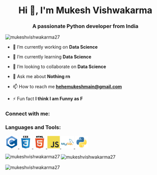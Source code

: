<h1 align="center">Hi 👋, I'm Mukesh Vishwakarma</h1>
<h3 align="center">A passionate Python developer from India</h3>

<p align="left"> <img src="https://komarev.com/ghpvc/?username=mukeshvishwakarma27&label=Profile%20views&color=0e75b6&style=flat" alt="mukeshvishwakarma27" /> </p>

- 🔭 I’m currently working on **Data Science**

- 🌱 I’m currently learning **Data Science**

- 👯 I’m looking to collaborate on **Data Science**

- 💬 Ask me about **Nothing rn**

- 📫 How to reach me **hehemukeshmain@gmail.com**

- ⚡ Fun fact **I think I am Funny as F**

<h3 align="left">Connect with me:</h3>
<p align="left">
</p>

<h3 align="left">Languages and Tools:</h3>
<p align="left"> <a href="https://www.cprogramming.com/" target="_blank" rel="noreferrer"> <img src="https://raw.githubusercontent.com/devicons/devicon/master/icons/c/c-original.svg" alt="c" width="40" height="40"/> </a> <a href="https://www.w3schools.com/css/" target="_blank" rel="noreferrer"> <img src="https://raw.githubusercontent.com/devicons/devicon/master/icons/css3/css3-original-wordmark.svg" alt="css3" width="40" height="40"/> </a> <a href="https://www.w3.org/html/" target="_blank" rel="noreferrer"> <img src="https://raw.githubusercontent.com/devicons/devicon/master/icons/html5/html5-original-wordmark.svg" alt="html5" width="40" height="40"/> </a> <a href="https://developer.mozilla.org/en-US/docs/Web/JavaScript" target="_blank" rel="noreferrer"> <img src="https://raw.githubusercontent.com/devicons/devicon/master/icons/javascript/javascript-original.svg" alt="javascript" width="40" height="40"/> </a> <a href="https://www.mysql.com/" target="_blank" rel="noreferrer"> <img src="https://raw.githubusercontent.com/devicons/devicon/master/icons/mysql/mysql-original-wordmark.svg" alt="mysql" width="40" height="40"/> </a> <a href="https://www.python.org" target="_blank" rel="noreferrer"> <img src="https://raw.githubusercontent.com/devicons/devicon/master/icons/python/python-original.svg" alt="python" width="40" height="40"/> </a> </p>

<p><img align="left" src="https://github-readme-stats.vercel.app/api/top-langs?username=mukeshvishwakarma27&show_icons=true&locale=en&layout=compact" alt="mukeshvishwakarma27" /></p>

<p>&nbsp;<img align="center" src="https://github-readme-stats.vercel.app/api?username=mukeshvishwakarma27&show_icons=true&locale=en" alt="mukeshvishwakarma27" /></p>

<p><img align="center" src="https://github-readme-streak-stats.herokuapp.com/?user=mukeshvishwakarma27&" alt="mukeshvishwakarma27" /></p>


